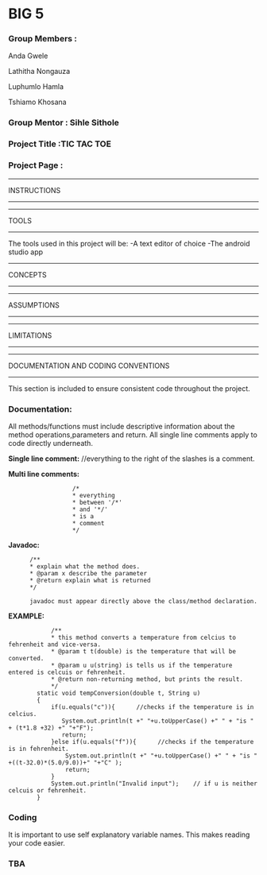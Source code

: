 # BIG 5

### Group Members :

Anda Gwele 

Lathitha Nongauza

Luphumlo Hamla

Tshiamo Khosana


### Group Mentor : Sihle Sithole
### Project Title :TIC TAC TOE
### Project Page :

************
INSTRUCTIONS
************
*****
TOOLS
*****
The tools used in this project will be:
-A text editor of choice
-The android studio app 
********
CONCEPTS
********
***********
ASSUMPTIONS
***********
***********
LIMITATIONS
***********
*************************************
DOCUMENTATION AND CODING CONVENTIONS
*************************************
This section is included to ensure consistent code throughout the project.

### **Documentation:**
All methods/functions must include descriptive information about the method operations,parameters and return. 
All single line comments apply to code directly underneath.

**Single line comment:** //everything to the right of the slashes is a comment.

**Multi line comments:** 

                      /*                 
                      * everything                     
                      * between '/*'           
                      * and '*/'
                      * is a
                      * comment
                      */
**Javadoc:** 

          /**
          * explain what the method does.
          * @param x describe the parameter
          * @return explain what is returned
          */

          javadoc must appear directly above the class/method declaration.

**EXAMPLE:**

                /**
                * this method converts a temperature from celcius to fehrenheit and vice-versa.
                * @param t t(double) is the temperature that will be converted.
                * @param u u(string) is tells us if the temperature entered is celcuis or fehrenheit.
                * @return non-returning method, but prints the result.
                */
            static void tempConversion(double t, String u)
            {
                if(u.equals("c")){      //checks if the temperature is in celcius.
                   System.out.println(t +" "+u.toUpperCase() +" " + "is " + (t*1.8 +32) +" "+"F");
                   return;
                }else if(u.equals("f")){      //checks if the temperature is in fehrenheit.
                    System.out.println(t +" "+u.toUpperCase() +" " + "is " +((t-32.0)*(5.0/9.0))+" "+"C" );
                    return;
                }
                System.out.println("Invalid input");    // if u is neither celcuis or fehrenheit.
            }
 
   
### **Coding**

It is important to use self explanatory variable names. This makes reading your code easier.

### **TBA**
    
